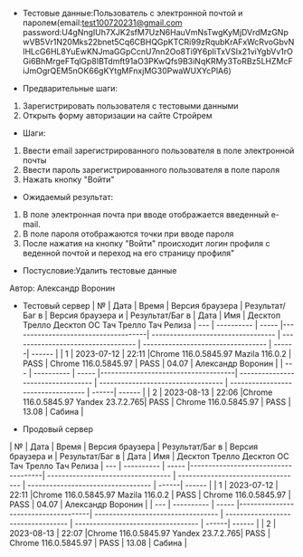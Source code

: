 * Тестовые данные:Пользователь с электронной почтой и паролем(email:test100720231@gmail.com password:U4gNngIUh7XJK2sfM7UzN6HauVmNsTwgKyMjDVrdMzGNpwVB5Vr1N20Mks22bnet5Cq6CBHQGpKTCRi99zRqubKrAFxWcRvoGbvNlHLcG6HL8YuEwKNJmaGGpCcnU7nn2Oo8Ti9Y6pIiTxVSIx21viYgbVv1rOGi6BhMrgeFTqlGp8IBTdmft91aO3PKwQfs9B3iNqKRMy3ToRBz5LHZMcFiJmOgrQEM5nOK66gKYtgMFnxjMG30PwaWUXYcPlA6)


* Предварительные шаги:
1. Зарегистрировать пользователя с тестовыми данными
2. Открыть форму авторизации на сайте Стройрем

* Шаги:
1. Ввести еmail зарегистрированного пользователя в поле электронной почты
2. Ввести пароль зарегистрированного пользователя в поле пароля
3. Нажать кнопку "Войти"


* Ожидаемый результат:
1. В поле электронная почта при вводе отображается введенный e-mail.
2. В поле пароля отображаются точки при вводе пароля
3. После нажатия на кнопку "Войти" происходит логин профиля с веденной почтой и переход на его страницу профиля"


* Постусловие:Удалить тестовые данные

Автор: Александр Воронин

* Тестовый сервер 
|  №  | Дата       | Время |           Версия браузера           |        Результат/Баг в            |             Версия браузера и       |           Результат/Баг в          |  Дата  |  Имя   |
								          Десктоп		                   Трелло Десктоп		                        ОС Тач			                  Трелло Тач	          Релиза
| --- | ---------- | ----- |-------------------------------------| ---------------------------------- | ---------------------------------- | ---------------------------------- | ------| ------  |
| 1   | 2023-07-12 | 22:11 |Chrome 116.0.5845.97 Mazila 116.0.2  | PASS                               | Chrome 116.0.5845.97               | PASS                               | 04.07 | Александр Воронин  |
| --- | ---------- | ----- |-------------------------------------| ---------------------------------- | ---------------------------------- | ---------------------------------- | ------| ------  |
| 2   | 2023-08-13 | 22:06 |Chrome 116.0.5845.97 Yandex 23.7.2.765| PASS                              | Chrome 116.0.5845.97               | PASS                               | 13.08 | Сабина  |


* Продовый сервер


|  №  | Дата       | Время |           Версия браузера           |        Результат/Баг в            |             Версия браузера и       |           Результат/Баг в          |  Дата  |  Имя   |
								          Десктоп		                   Трелло Десктоп		                        ОС Тач			                  Трелло Тач	          Релиза
| --- | ---------- | ----- |-------------------------------------| ---------------------------------- | ---------------------------------- | ---------------------------------- | ------| ------  |
| 1   | 2023-07-12 | 22:11 |Chrome 116.0.5845.97 Mazila 116.0.2  | PASS                               | Chrome 116.0.5845.97               | PASS                               | 04.07 | Александр Воронин  |
| --- | ---------- | ----- |-------------------------------------| ---------------------------------- | ---------------------------------- | ---------------------------------- | ------| ------  |
| 2   | 2023-08-13 | 22:07 |Chrome 116.0.5845.97 Yandex 23.7.2.765| PASS                              | Chrome 116.0.5845.97               | PASS                               | 13.08 | Сабина  |


